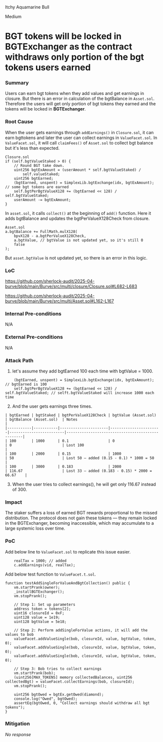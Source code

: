 Itchy Aquamarine Bull

Medium

# BGT tokens will be locked in BGTExchanger as the contract withdraws only portion of the bgt tokens users earned

### Summary

Users can earn bgt tokens when they add values and get earnings in closure.
But there is an error in calculation of the bgtBalance in `Asset.sol`.
Therefore the users will get only portion of bgt tokens they earned and the tokens will be locked in **BGTExchanger**.

### Root Cause

When the user gets earnings through `addEarnings()` in `Closure.sol`, it can earn bgttokens and later the user can collect earnings in `ValueFacet.sol`.
In `ValueFacet.sol`, it will call `claimFees()` of `Asset.sol` to collect bgt balance but it's less than expected.

```solidity
Closure.sol
if (self.bgtValueStaked > 0) {
    // Round BGT take down.
    uint256 bgtExAmount = (userAmount * self.bgtValueStaked) /
        self.valueStaked;
    uint256 bgtEarned;
    (bgtEarned, unspent) = SimplexLib.bgtExchange(idx, bgtExAmount); // some bgt tokens are earned
    self.bgtPerBgtValueX128 += (bgtEarned << 128) / self.bgtValueStaked;
    userAmount -= bgtExAmount;
}
```

In `asset.sol`, it calls `collect()` at the beginning of `add()` function.
Here it adds bgtBalance and updates the bgtPerValueX128Check from closure.

```solidity
Asset.sol
a.bgtBalance += FullMath.mulX128(
    bpvX128 - a.bgtPerValueX128Check,
    a.bgtValue, // bgtValue is not updated yet, so it's still 0
    false
);
```

But `asset.bgtValue` is not updated yet, so there is an error in this logic.

### LoC

https://github.com/sherlock-audit/2025-04-burve/blob/main/Burve/src/multi/closure/Closure.sol#L682-L683

https://github.com/sherlock-audit/2025-04-burve/blob/main/Burve/src/multi/Asset.sol#L162-L167

### Internal Pre-conditions

N/A

### External Pre-conditions

N/A

### Attack Path

1. let's assume they add bgtEarned 100 each time with bgtValue = 1000.
```solidity
    (bgtEarned, unspent) = SimplexLib.bgtExchange(idx, bgtExAmount); // bgtEarned is 100
    self.bgtPerBgtValueX128 += (bgtEarned << 128) / self.bgtValueStaked; // selft.bgtValueStaked will increase 1000 each time
```

2. And the user gets earnings three times.
```solidity
| bgtEarned | bgtStaked | bgtPerValueX128Check | bgtValue (Asset.sol)  | bgtBalance (Asset.sol)  | Notes                                            |
|-----------|-----------|----------------------|-----------------------|-------------------------|--------------------------------------------------|
| 100       | 1000      | 0.1                  | 0                     | 0                       | Lost 100                                         |
| 100       | 2000      | 0.15                 | 1000                  | 50                      | Lost 50 — added (0.15 - 0.1) * 1000 = 50         |
| 100       | 3000      | 0.183                | 2000                  | 116.67                  | Lost 33 — added (0.183 - 0.15) * 2000 = 66.67    |
```

3. When the user tries to collect earnings(), he will get only 116.67 instead of 300.

### Impact

The staker suffers a loss of earned BGT rewards proportional to the missed distribution. The protocol does not gain these tokens — they remain locked in the BGTExchanger, becoming inaccessible, which may accumulate to a large systemic loss over time.

### PoC

Add below line to `ValueFacet.sol` to replicate this issue easier.
```solidity
    realTax = 1000; // added
    c.addEarnings(vid, realTax);
```

Add below test function to `ValueFacet.t.sol`.
```solidity
function testAddSingleForValueAndBgtCollection() public {
    vm.startPrank(owner);
    _installBGTExchanger();
    vm.stopPrank();

    // Step 1: Set up parameters
    address token = tokens[2];
    uint16 closureId = 0xF;
    uint128 value = 1e19;
    uint128 bgtValue = 5e18;

    // Step 2: Perform addSingleForValue actions, it will add the values to bob
    valueFacet.addValueSingle(bob, closureId, value, bgtValue, token, 0);
    valueFacet.addValueSingle(bob, closureId, value, bgtValue, token, 0);
    valueFacet.addValueSingle(bob, closureId, value, bgtValue, token, 0);

    // Step 3: Bob tries to collect earnings
    vm.startPrank(bob);
    (uint256[MAX_TOKENS] memory collectedBalances, uint256 collectedBgt) = valueFacet.collectEarnings(bob, closureId);
    vm.stopPrank();
    
    uint256 bgtOwed = bgtEx.getOwed(diamond);
    console.log("Owed", bgtOwed);
    assertEq(bgtOwed, 0, "Collect earnings should withdraw all bgt tokens");
}
```


### Mitigation

_No response_